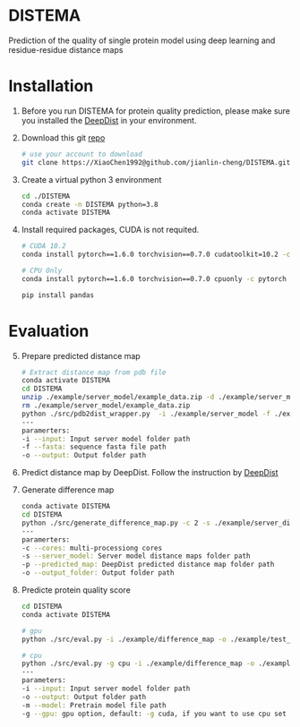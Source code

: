 # DISTEMA
Prediction of the quality of single protein model using deep learning and residue-residue distance maps



# Installation
1. Before you run DISTEMA for protein quality prediction, please make sure you installed the [DeepDist](https://github.com/jianlin-cheng/DeepDist) in your environment.

2. Download this git [repo](https://github.com/jianlin-cheng/DISTEMA.git)
   ```bash
   # use your account to download
   git clone https://XiaoChen1992@github.com/jianlin-cheng/DISTEMA.git 
   ```

3. Create a virtual python 3 environment 

   ```bash
   cd ./DISTEMA
   conda create -n DISTEMA python=3.8
   conda activate DISTEMA
   ```

4. Install required packages, CUDA is not requited.

   ```bash   
   # CUDA 10.2
   conda install pytorch==1.6.0 torchvision==0.7.0 cudatoolkit=10.2 -c pytorch
   
   # CPU Only
   conda install pytorch==1.6.0 torchvision==0.7.0 cpuonly -c pytorch
   
   pip install pandas
   ```

# Evaluation
5. Prepare predicted distance map
   ```bash
   # Extract distance map from pdb file
   conda activate DISTEMA
   cd DISTEMA
   unzip ./example/server_model/example_data.zip -d ./example/server_model
   rm ./example/server_model/example_data.zip
   python ./src/pdb2dist_wrapper.py  -i ./example/server_model -f ./example/sequence/T0949.fasta -o ./example/server_distmap
   ---
   paramerters: 
   -i --input: Input server model folder path
   -f --fasta: sequence fasta file path
   -o --output: Output folder path
   ```
6. Predict distance map by DeepDist.
Follow the instruction by  [DeepDist](https://github.com/jianlin-cheng/DeepDist)

7. Generate difference map
   ```bash
   conda activate DISTEMA
   cd DISTEMA
   python ./src/generate_difference_map.py -c 2 -s ./example/server_distmap -p ./example/pred_distmap/T0949.txt -o ./example/difference_map
   ---
   paramerters:
   -c --cores: multi-processiong cores
   -s --server_model: Server model distance maps folder path
   -p --predicted_map: DeepDist predicted distance map folder path
   -o --output_folder: Output folder path
   ```

8. Predicte protein quality score
   ```bash
   cd DISTEMA
   conda activate DISTEMA
   
   # gpu
   python ./src/eval.py -i ./example/difference_map -o ./example/test_output -m ./pretrain-model/pretrain.pth

   # cpu
   python ./src/eval.py -g cpu -i ./example/difference_map -o ./example/test_output -m ./pretrain-model/pretrain.pth
   ---
   parameters:
   -i --input: Input server model folder path
   -o --output: Output folder path
   -m --model: Pretrain model file path
   -g --gpu: gpu option, default: -g cuda, if you want to use cpu set -g: cpu
   ```